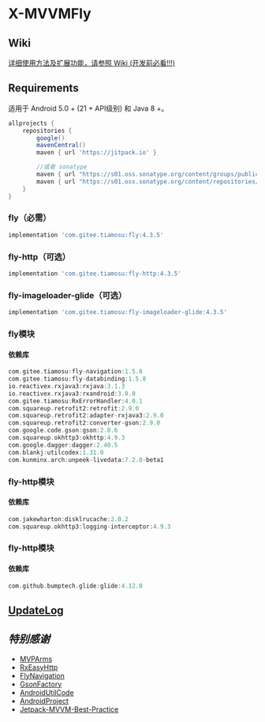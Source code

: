 # X-MVVMFly

## Wiki

[详细使用方法及扩展功能，请参照 Wiki (开发前必看!!!)](https://github.com/tiamosu/X-MVVMFly/wiki)

## Requirements

适用于 Android 5.0 + (21 + API级别) 和 Java 8 +。

```groovy
allprojects {
    repositories {
        google()
        mavenCentral()
        maven { url 'https://jitpack.io' }

        //或者 sonatype
        maven { url "https://s01.oss.sonatype.org/content/groups/public" }
        maven { url "https://s01.oss.sonatype.org/content/repositories/releases" }
    }
}
```

### fly（必需）

```groovy
implementation 'com.gitee.tiamosu:fly:4.3.5'
```

### fly-http（可选）

```groovy
implementation 'com.gitee.tiamosu:fly-http:4.3.5'
```

### fly-imageloader-glide（可选）

```groovy
implementation 'com.gitee.tiamosu:fly-imageloader-glide:4.3.5'
```

### fly模块

#### 依赖库

```gradle
com.gitee.tiamosu:fly-navigation:1.5.8
com.gitee.tiamosu:fly-databinding:1.5.8
io.reactivex.rxjava3:rxjava:3.1.3
io.reactivex.rxjava3:rxandroid:3.0.0
com.gitee.tiamosu:RxErrorHandler:4.0.1
com.squareup.retrofit2:retrofit:2.9.0
com.squareup.retrofit2:adapter-rxjava3:2.9.0
com.squareup.retrofit2:converter-gson:2.9.0
com.google.code.gson:gson:2.8.6
com.squareup.okhttp3:okhttp:4.9.3
com.google.dagger:dagger:2.40.5
com.blankj:utilcodex:1.31.0
com.kunminx.arch:unpeek-livedata:7.2.0-beta1
```

### fly-http模块

#### 依赖库

```gradle
com.jakewharton:disklrucache:2.0.2
com.squareup.okhttp3:logging-interceptor:4.9.3
```

### fly-http模块

#### 依赖库

```gradle
com.github.bumptech.glide:glide:4.12.0
```

## [UpdateLog](https://github.com/tiamosu/X-MVVMFly/blob/master/CHANGELOG.md)

## *特别感谢*

* [MVPArms](https://github.com/JessYanCoding/MVPArms)
* [RxEasyHttp](https://github.com/zhou-you/RxEasyHttp)
* [FlyNavigation](https://gitee.com/tiamosu/FlyNavigation)
* [GsonFactory](https://github.com/getActivity/GsonFactory)
* [AndroidUtilCode](https://github.com/Blankj/AndroidUtilCode)
* [AndroidProject](https://github.com/getActivity/AndroidProject)
* [Jetpack-MVVM-Best-Practice](https://github.com/KunMinX/Jetpack-MVVM-Best-Practice)
